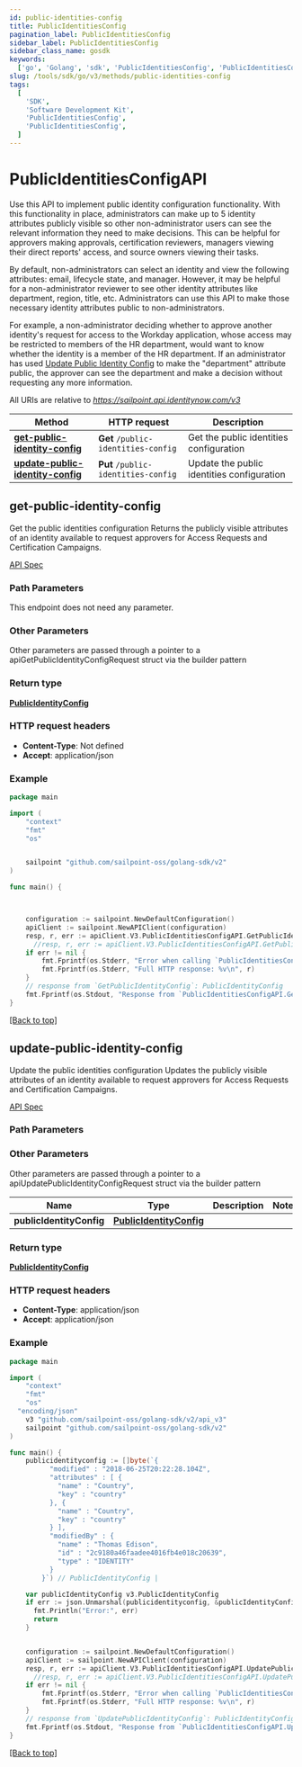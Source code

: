 ```yaml
---
id: public-identities-config
title: PublicIdentitiesConfig
pagination_label: PublicIdentitiesConfig
sidebar_label: PublicIdentitiesConfig
sidebar_class_name: gosdk
keywords:
  ['go', 'Golang', 'sdk', 'PublicIdentitiesConfig', 'PublicIdentitiesConfig']
slug: /tools/sdk/go/v3/methods/public-identities-config
tags:
  [
    'SDK',
    'Software Development Kit',
    'PublicIdentitiesConfig',
    'PublicIdentitiesConfig',
  ]
---
```


# PublicIdentitiesConfigAPI

Use this API to implement public identity configuration functionality. With this functionality in place, administrators can make up to 5 identity attributes publicly visible so other non-administrator users can see the relevant information they need to make decisions. This can be helpful for approvers making approvals, certification reviewers, managers viewing their direct reports&#39; access, and source owners viewing their tasks.

By default, non-administrators can select an identity and view the following attributes: email, lifecycle state, and manager. However, it may be helpful for a non-administrator reviewer to see other identity attributes like department, region, title, etc. Administrators can use this API to make those necessary identity attributes public to non-administrators.

For example, a non-administrator deciding whether to approve another identity&#39;s request for access to the Workday application, whose access may be restricted to members of the HR department, would want to know whether the identity is a member of the HR department. If an administrator has used [Update Public Identity Config](https://developer.sailpoint.com/docs/api/v3/update-public-identity-config/) to make the &quot;department&quot; attribute public, the approver can see the department and make a decision without requesting any more information.

All URIs are relative to *https://sailpoint.api.identitynow.com/v3*

| Method | HTTP request | Description |
| --- | --- | --- |
| [**get-public-identity-config**](#get-public-identity-config) | **Get** `/public-identities-config` | Get the public identities configuration |
| [**update-public-identity-config**](#update-public-identity-config) | **Put** `/public-identities-config` | Update the public identities configuration |

## get-public-identity-config

Get the public identities configuration Returns the publicly visible attributes of an identity available to request approvers for Access Requests and Certification Campaigns.

[API Spec](https://developer.sailpoint.com/docs/api/v3/get-public-identity-config)

### Path Parameters

This endpoint does not need any parameter.

### Other Parameters

Other parameters are passed through a pointer to a apiGetPublicIdentityConfigRequest struct via the builder pattern

### Return type

[**PublicIdentityConfig**](../models/public-identity-config)

### HTTP request headers

- **Content-Type**: Not defined
- **Accept**: application/json

### Example

```go
package main

import (
	"context"
	"fmt"
	"os"


	sailpoint "github.com/sailpoint-oss/golang-sdk/v2"
)

func main() {



    configuration := sailpoint.NewDefaultConfiguration()
    apiClient := sailpoint.NewAPIClient(configuration)
    resp, r, err := apiClient.V3.PublicIdentitiesConfigAPI.GetPublicIdentityConfig(context.Background()).Execute()
	  //resp, r, err := apiClient.V3.PublicIdentitiesConfigAPI.GetPublicIdentityConfig(context.Background()).Execute()
    if err != nil {
	    fmt.Fprintf(os.Stderr, "Error when calling `PublicIdentitiesConfigAPI.GetPublicIdentityConfig``: %v\n", err)
	    fmt.Fprintf(os.Stderr, "Full HTTP response: %v\n", r)
    }
    // response from `GetPublicIdentityConfig`: PublicIdentityConfig
    fmt.Fprintf(os.Stdout, "Response from `PublicIdentitiesConfigAPI.GetPublicIdentityConfig`: %v\n", resp)
}
```

[[Back to top]](#)

## update-public-identity-config

Update the public identities configuration Updates the publicly visible attributes of an identity available to request approvers for Access Requests and Certification Campaigns.

[API Spec](https://developer.sailpoint.com/docs/api/v3/update-public-identity-config)

### Path Parameters

### Other Parameters

Other parameters are passed through a pointer to a apiUpdatePublicIdentityConfigRequest struct via the builder pattern

| Name | Type | Description | Notes |
| --- | --- | --- | --- |
| **publicIdentityConfig** | [**PublicIdentityConfig**](../models/public-identity-config) |  |

### Return type

[**PublicIdentityConfig**](../models/public-identity-config)

### HTTP request headers

- **Content-Type**: application/json
- **Accept**: application/json

### Example

```go
package main

import (
	"context"
	"fmt"
	"os"
  "encoding/json"
    v3 "github.com/sailpoint-oss/golang-sdk/v2/api_v3"
	sailpoint "github.com/sailpoint-oss/golang-sdk/v2"
)

func main() {
    publicidentityconfig := []byte(`{
          "modified" : "2018-06-25T20:22:28.104Z",
          "attributes" : [ {
            "name" : "Country",
            "key" : "country"
          }, {
            "name" : "Country",
            "key" : "country"
          } ],
          "modifiedBy" : {
            "name" : "Thomas Edison",
            "id" : "2c9180a46faadee4016fb4e018c20639",
            "type" : "IDENTITY"
          }
        }`) // PublicIdentityConfig |

    var publicIdentityConfig v3.PublicIdentityConfig
    if err := json.Unmarshal(publicidentityconfig, &publicIdentityConfig); err != nil {
      fmt.Println("Error:", err)
      return
    }


    configuration := sailpoint.NewDefaultConfiguration()
    apiClient := sailpoint.NewAPIClient(configuration)
    resp, r, err := apiClient.V3.PublicIdentitiesConfigAPI.UpdatePublicIdentityConfig(context.Background()).PublicIdentityConfig(publicIdentityConfig).Execute()
	  //resp, r, err := apiClient.V3.PublicIdentitiesConfigAPI.UpdatePublicIdentityConfig(context.Background()).PublicIdentityConfig(publicIdentityConfig).Execute()
    if err != nil {
	    fmt.Fprintf(os.Stderr, "Error when calling `PublicIdentitiesConfigAPI.UpdatePublicIdentityConfig``: %v\n", err)
	    fmt.Fprintf(os.Stderr, "Full HTTP response: %v\n", r)
    }
    // response from `UpdatePublicIdentityConfig`: PublicIdentityConfig
    fmt.Fprintf(os.Stdout, "Response from `PublicIdentitiesConfigAPI.UpdatePublicIdentityConfig`: %v\n", resp)
}
```

[[Back to top]](#)
